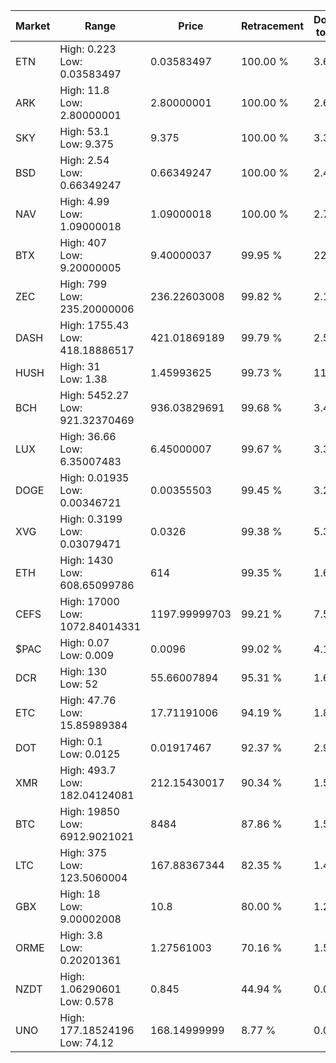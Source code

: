 | Market | Range | Price| Retracement | Doubles to 50% |
| --- | --- | --- | --- | --- |
| ETN | High: 0.223<br />Low: 0.03583497 | 0.03583497 | 100.00 % | 3.61 |
| ARK | High: 11.8<br />Low: 2.80000001 | 2.80000001 | 100.00 % | 2.61 |
| SKY | High: 53.1<br />Low: 9.375 | 9.375 | 100.00 % | 3.33 |
| BSD | High: 2.54<br />Low: 0.66349247 | 0.66349247 | 100.00 % | 2.41 |
| NAV | High: 4.99<br />Low: 1.09000018 | 1.09000018 | 100.00 % | 2.79 |
| BTX | High: 407<br />Low: 9.20000005 | 9.40000037 | 99.95 % | 22.14 |
| ZEC | High: 799<br />Low: 235.20000006 | 236.22603008 | 99.82 % | 2.19 |
| DASH | High: 1755.43<br />Low: 418.18886517 | 421.01869189 | 99.79 % | 2.58 |
| HUSH | High: 31<br />Low: 1.38 | 1.45993625 | 99.73 % | 11.09 |
| BCH | High: 5452.27<br />Low: 921.32370469 | 936.03829691 | 99.68 % | 3.40 |
| LUX | High: 36.66<br />Low: 6.35007483 | 6.45000007 | 99.67 % | 3.33 |
| DOGE | High: 0.01935<br />Low: 0.00346721 | 0.00355503 | 99.45 % | 3.21 |
| XVG | High: 0.3199<br />Low: 0.03079471 | 0.0326 | 99.38 % | 5.38 |
| ETH | High: 1430<br />Low: 608.65099786 | 614 | 99.35 % | 1.66 |
| CEFS | High: 17000<br />Low: 1072.84014331 | 1197.99999703 | 99.21 % | 7.54 |
| $PAC | High: 0.07<br />Low: 0.009 | 0.0096 | 99.02 % | 4.11 |
| DCR | High: 130<br />Low: 52 | 55.66007894 | 95.31 % | 1.63 |
| ETC | High: 47.76<br />Low: 15.85989384 | 17.71191006 | 94.19 % | 1.80 |
| DOT | High: 0.1<br />Low: 0.0125 | 0.01917467 | 92.37 % | 2.93 |
| XMR | High: 493.7<br />Low: 182.04124081 | 212.15430017 | 90.34 % | 1.59 |
| BTC | High: 19850<br />Low: 6912.9021021 | 8484 | 87.86 % | 1.58 |
| LTC | High: 375<br />Low: 123.5060004 | 167.88367344 | 82.35 % | 1.48 |
| GBX | High: 18<br />Low: 9.00002008 | 10.8 | 80.00 % | 1.25 |
| ORME | High: 3.8<br />Low: 0.20201361 | 1.27561003 | 70.16 % | 1.57 |
| NZDT | High: 1.06290601<br />Low: 0.578 | 0.845 | 44.94 % | 0.00 |
| UNO | High: 177.18524196<br />Low: 74.12 | 168.14999999 | 8.77 % | 0.00 |
